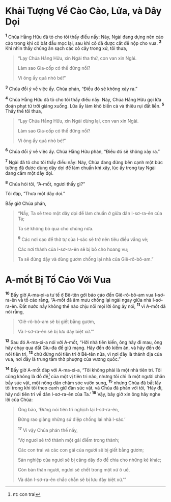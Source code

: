 # Khải Tượng Về Cào Cào, Lửa, và Dây Dọi

<sup><b>1</b></sup> Chúa Hằng Hữu đã tỏ cho tôi thấy điều nầy: Này, Ngài đang dựng nên cào cào trong khi cỏ bắt đầu mọc lại, sau khi cỏ đã được cắt để nộp cho vua. <sup><b>2</b></sup> Khi nhìn thấy chúng ăn sạch các cỏ cây trong xứ, tôi thưa,

> “Lạy Chúa Hằng Hữu, xin Ngài tha thứ, con van xin Ngài.
>
> Làm sao Gia-cốp có thể đứng nổi?
>
> Vì ông ấy quá nhỏ bé!”

<sup><b>3</b></sup> Chúa đổi ý về việc ấy. Chúa phán, “Ðiều đó sẽ không xảy ra.”

<sup><b>4</b></sup> Chúa Hằng Hữu đã tỏ cho tôi thấy điều nầy: Này, Chúa Hằng Hữu gọi lửa đoán phạt từ trời giáng xuống. Lửa ấy làm khô biển cả và thiêu rụi đất liền. <sup><b>5</b></sup> Thấy thế tôi thưa,

> “Lạy Chúa Hằng Hữu, xin Ngài dừng lại, con van xin Ngài.
>
> Làm sao Gia-cốp có thể đứng nổi?
>
> Vì ông ấy quá nhỏ bé!”

<sup><b>6</b></sup> Chúa đổi ý về việc ấy. Chúa Hằng Hữu phán, “Ðiều đó sẽ không xảy ra.”

<sup><b>7</b></sup> Ngài đã tỏ cho tôi thấy điều nầy: Này, Chúa đang đứng bên cạnh một bức tường đã được dùng dây dọi để làm chuẩn khi xây, lúc ấy trong tay Ngài đang cầm một dây dọi.

<sup><b>8</b></sup> Chúa hỏi tôi, “A-mốt, ngươi thấy gì?”

Tôi đáp, “Thưa một dây dọi.”

Bấy giờ Chúa phán,

> “Nầy, Ta sẽ treo một dây dọi để làm chuẩn ở giữa dân I-sơ-ra-ên của Ta;
>
> Ta sẽ không bỏ qua cho chúng nữa.
>
> <sup><b>9</b></sup> Các nơi cao để thờ tự của I-sác sẽ trở nên tiêu điều vắng vẻ;
>
> Các nơi thánh của I-sơ-ra-ên sẽ bị bỏ cho hoang vu;
>
> Ta sẽ đứng dậy và dùng gươm chống lại nhà của Giê-rô-bô-am.”

# A-mốt Bị Tố Cáo Với Vua

<sup><b>10</b></sup> Bấy giờ A-ma-xi-a tư tế ở Bê-tên gởi báo cáo đến Giê-rô-bô-am vua I-sơ-ra-ên và tố cáo rằng, “A-mốt đã âm mưu chống lại ngài ngay giữa nhà I-sơ-ra-ên. Ðất nước nầy không thể nào chịu nổi mọi lời ông ấy nói, <sup><b>11</b></sup> vì A-mốt đã nói rằng,

> ‘Giê-rô-bô-am sẽ bị giết bằng gươm,
>
> Và I-sơ-ra-ên sẽ bị lưu đày biệt xứ.’”

<sup><b>12</b></sup> Sau đó A-ma-xi-a nói với A-mốt, “Hỡi nhà tiên kiến, ông hãy đi mau, ông hãy chạy qua đất Giu-đa để giữ mạng. Hãy đến đó kiếm ăn, và hãy đến đó nói tiên tri, <sup><b>13</b></sup> chứ đừng nói tiên tri ở Bê-tên nữa, vì nơi đây là thánh địa của vua, nơi đây là trung tâm thờ phượng của vương quốc.”

<sup><b>14</b></sup> Bấy giờ A-mốt đáp với A-ma-xi-a, “Tôi không phải là một nhà tiên tri. Tôi cũng không là đồ đệ[^1-59632808-c352-42e2-9095-89b662ce9f80] của một vị tiên tri nào, nhưng tôi chỉ là một người chăn bầy súc vật, một nông dân chăm sóc vườn sung, <sup><b>15</b></sup> nhưng Chúa đã bắt lấy tôi trong khi tôi theo canh giữ đàn súc vật, và Chúa đã phán với tôi, ‘Hãy đi, hãy nói tiên tri về dân I-sơ-ra-ên của Ta.’ <sup><b>16</b></sup> Vậy, bây giờ xin ông hãy nghe lời của Chúa:

> Ông bảo, ‘Ðừng nói tiên tri nghịch lại I-sơ-ra-ên,
>
> Ðừng rao giảng những sứ điệp chống lại nhà I-sác.’
>
> <sup><b>17</b></sup> Vì vậy Chúa phán thế nầy,
>
> ‘Vợ ngươi sẽ trở thành một gái điếm trong thành;
>
> Các con trai và các con gái của ngươi sẽ bị giết bằng gươm;
>
> Sản nghiệp của ngươi sẽ bị căng dây đo để chia cho những kẻ khác;
>
> Còn bản thân ngươi, ngươi sẽ chết trong một xứ ô uế,
>
> Và dân I-sơ-ra-ên chắc chắn sẽ bị lưu đày biệt xứ.’”

[^1-59632808-c352-42e2-9095-89b662ce9f80]: nt: con trai
